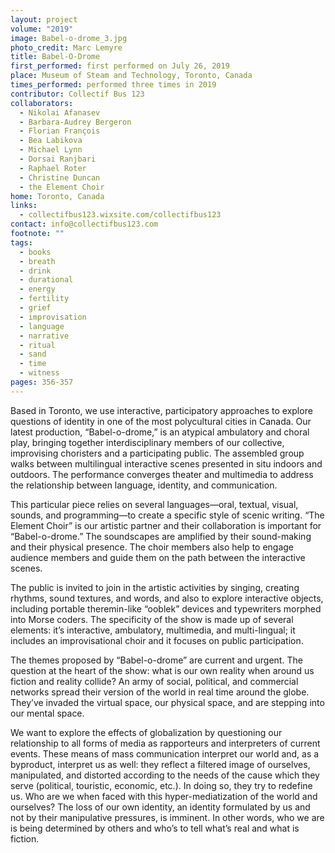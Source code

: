 ```yaml
---
layout: project
volume: "2019"
image: Babel-o-drome_3.jpg
photo_credit: Marc Lemyre
title: Babel-O-Drome
first_performed: first performed on July 26, 2019
place: Museum of Steam and Technology, Toronto, Canada
times_performed: performed three times in 2019
contributor: Collectif Bus 123
collaborators:
  - Nikolai Afanasev
  - Barbara-Audrey Bergeron
  - Florian François
  - Bea Labikova
  - Michael Lynn
  - Dorsai Ranjbari
  - Raphael Roter
  - Christine Duncan
  - the Element Choir
home: Toronto, Canada
links:
  - collectifbus123.wixsite.com/collectifbus123
contact: info@collectifbus123.com
footnote: ""
tags:
  - books
  - breath
  - drink
  - durational
  - energy
  - fertility
  - grief
  - improvisation
  - language
  - narrative
  - ritual
  - sand
  - time
  - witness
pages: 356-357
---
```


Based in Toronto, we use interactive, participatory approaches to explore questions of identity in one of the most polycultural cities in Canada. Our latest production, “Babel-o-drome,” is an atypical ambulatory and choral play, bringing together interdisciplinary members of our collective, improvising choristers and a participating public. The assembled group walks between multilingual interactive scenes presented in situ indoors and outdoors. The performance converges theater and multimedia to address the relationship between language, identity, and communication.

This particular piece relies on several languages—oral, textual, visual, sounds, and programming—to create a specific style of scenic writing. “The Element Choir” is our artistic partner and their collaboration is important for “Babel-o-drome.” The soundscapes are amplified by their sound-making and their physical presence. The choir members also help to engage audience members and guide them on the path between the interactive scenes.

The public is invited to join in the artistic activities by singing, creating rhythms, sound textures, and words, and also to explore interactive objects, including portable theremin-like “ooblek” devices and typewriters morphed into Morse coders. The specificity of the show is made up of several elements: it’s interactive, ambulatory, multimedia, and multi-lingual; it includes an improvisational choir and it focuses on public participation.

The themes proposed by “Babel-o-drome” are current and urgent. The question at the heart of the show: what is our own reality when around us fiction and reality collide? An army of social, political, and commercial networks spread their version of the world in real time around the globe. They’ve invaded the virtual space, our physical space, and are stepping into our mental space.

We want to explore the effects of globalization by questioning our relationship to all forms of media as rapporteurs and interpreters of current events. These means of mass communication interpret our world and, as a byproduct, interpret us as well: they reflect a filtered image of ourselves, manipulated, and distorted according to the needs of the cause which they serve (political, touristic, economic, etc.). In doing so, they try to redefine us. Who are we when faced with this hyper-mediatization of the world and ourselves? The loss of our own identity, an identity formulated by us and not by their manipulative pressures, is imminent. In other words, who we are is being determined by others and who’s to tell what’s real and what is fiction.
